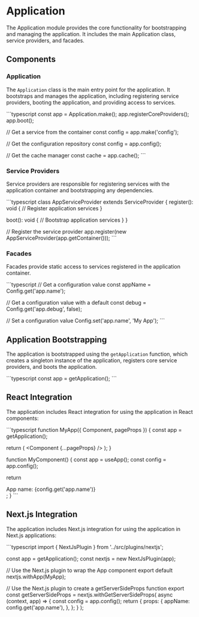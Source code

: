 # Application

The Application module provides the core functionality for bootstrapping and managing the application. It includes the main Application class, service providers, and facades.

## Components

### Application

The `Application` class is the main entry point for the application. It bootstraps and manages the application, including registering service providers, booting the application, and providing access to services.

\`\`\`typescript
const app = Application.make();
app.registerCoreProviders();
app.boot();

// Get a service from the container
const config = app.make('config');

// Get the configuration repository
const config = app.config();

// Get the cache manager
const cache = app.cache();
\`\`\`

### Service Providers

Service providers are responsible for registering services with the application container and bootstrapping any dependencies.

\`\`\`typescript
class AppServiceProvider extends ServiceProvider {
  register(): void {
    // Register application services
  }

  boot(): void {
    // Bootstrap application services
  }
}

// Register the service provider
app.register(new AppServiceProvider(app.getContainer()));
\`\`\`

### Facades

Facades provide static access to services registered in the application container.

\`\`\`typescript
// Get a configuration value
const appName = Config.get('app.name');

// Get a configuration value with a default
const debug = Config.get('app.debug', false);

// Set a configuration value
Config.set('app.name', 'My App');
\`\`\`

## Application Bootstrapping

The application is bootstrapped using the `getApplication` function, which creates a singleton instance of the application, registers core service providers, and boots the application.

\`\`\`typescript
const app = getApplication();
\`\`\`

## React Integration

The application includes React integration for using the application in React components:

\`\`\`typescript
function MyApp({ Component, pageProps }) {
  const app = getApplication();

  return (
    <AppProvider app={app}>
      <Component {...pageProps} />
    </AppProvider>
  );
}

function MyComponent() {
  const app = useApp();
  const config = app.config();

  return <div>App name: {config.get('app.name')}</div>;
}
\`\`\`

## Next.js Integration

The application includes Next.js integration for using the application in Next.js applications:

\`\`\`typescript
import { NextJsPlugin } from '../src/plugins/nextjs';

const app = getApplication();
const nextjs = new NextJsPlugin(app);

// Use the Next.js plugin to wrap the App component
export default nextjs.withApp(MyApp);

// Use the Next.js plugin to create a getServerSideProps function
export const getServerSideProps = nextjs.withGetServerSideProps(
  async (context, app) => {
    const config = app.config();
    return {
      props: {
        appName: config.get('app.name'),
      },
    };
  }
);
